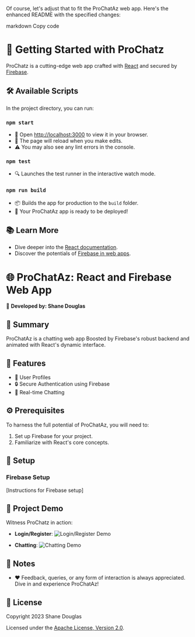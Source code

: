 
Of course, let's adjust that to fit the ProChatAz web app. Here's the enhanced README with the specified changes:

markdown
Copy code
# 🚀 Getting Started with ProChatz

ProChatz is a cutting-edge web app crafted with [React](https://reactjs.org/) and secured by [Firebase](https://firebase.google.com/).

## 🛠 Available Scripts

In the project directory, you can run:

### `npm start`

- 🔗 Open [http://localhost:3000](http://localhost:3000) to view it in your browser.
- 🔁 The page will reload when you make edits.
- ⚠️ You may also see any lint errors in the console.

### `npm test`

- 🔍 Launches the test runner in the interactive watch mode.

### `npm run build`

- 📦 Builds the app for production to the `build` folder.
- 🚀 Your ProChatAz app is ready to be deployed!

## 📚 Learn More

- Dive deeper into the [React documentation](https://reactjs.org/).
- Discover the potentials of [Firebase in web apps](https://firebase.google.com/docs/web/setup).

# 🌐 ProChatAz: React and Firebase Web App

👤 **Developed by: Shane Douglas**

## 📌 Summary

ProChatAz is a chatting web app Boosted by Firebase's robust backend and animated with React's dynamic interface.

## 🎯 Features

- 🌟 User Profiles
- 🔒 Secure Authentication using Firebase
- 💬 Real-time Chatting 

## ⚙ Prerequisites

To harness the full potential of ProChatAz, you will need to:

1. Set up Firebase for your project.
2. Familiarize with React's core concepts.

## 🚀 Setup

### Firebase Setup

[Instructions for Firebase setup]

## 🎥 Project Demo

Witness ProChatz in action:

- **Login/Register**:
![Login/Register Demo](URL_TO_LOGIN_GIF)
  
- **Chatting**:
![Chatting Demo](URL_TO_CHAT_GIF)
  
## 📝 Notes

- ❤️ Feedback, queries, or any form of interaction is always appreciated. Dive in and experience ProChatAz!

## 📜 License

Copyright 2023 Shane Douglas

Licensed under the [Apache License, Version 2.0](http://www.apache.org/licenses/LICENSE-2.0).
